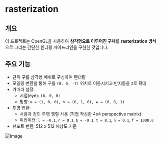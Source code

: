 # rasterization

## 개요

이 프로젝트는 OpenGL을 사용하여 **삼각형으로 이루어진 구체**를 **rasterization 방식**으로 그리는 간단한 렌더링 파이프라인을 구현한 것입니다.

## 주요 기능

- 단위 구를 삼각형 메쉬로 구성하여 렌더링
- 모델링 변환을 통해 구를 `(0, 0, -7)` 위치로 이동시키고 반지름을 `2`로 확대
- 카메라 설정:
  - 시점(eye): `(0, 0, 0)`
  - 방향: `u = (1, 0, 0), v = (0, 1, 0), w = (0, 0, 1)`
- 투영 변환:
  - 사용자 정의 투영 행렬 사용 (직접 작성한 4x4 perspective matrix)
  - 파라미터: `l = -0.1`, `r = 0.1`, `b = -0.1`, `t = 0.1`, `n = 0.1`, `f = 1000.0`
- 뷰포트 변환: 512 x 512 해상도 기준

![image](https://github.com/user-attachments/assets/db927b85-c497-45f1-abbf-17880758da3c)
